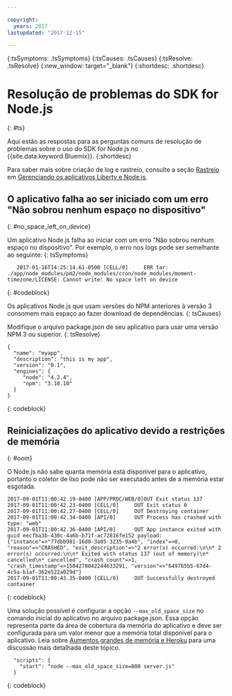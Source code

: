 ```yaml
---

copyright:
  years: 2017
lastupdated: "2017-12-15"

---
```


{:tsSymptoms: .tsSymptoms}
{:tsCauses: .tsCauses}
{:tsResolve: .tsResolve}
{:new_window: target="_blank"}
{:shortdesc: .shortdesc}

# Resolução de problemas do SDK for Node.js
{: #ts}


Aqui estão as respostas para as perguntas comuns de resolução de problemas sobre o uso do SDK for Node.js no {{site.data.keyword.Bluemix}}.
{:shortdesc}

Para saber mais sobre criação de log e rastreio, consulte a seção
[Rastreio](../../manageapps/app_mng.html#trace) em [Gerenciando os
aplicativos Liberty e Node.js](../../manageapps/app_mng.html).

## O aplicativo falha ao ser iniciado com um erro "Não sobrou nenhum espaço no dispositivo"
{: #no_space_left_on_device}


Um aplicativo Node.js falha ao iniciar com um erro "Não sobrou nenhum espaço no dispositivo". Por exemplo, o
erro nos logs pode ser semelhante ao seguinte:
{: tsSymptoms}

```
   2017-01-16T14:25:14.61-0500 [CELL/0]     ERR tar: ./app/node_modules/pm2/node_modules/cron/node_modules/moment-timezone/LICENSE: Cannot write: No space left on device

```
{: #codeblock}

Os aplicativos Node.js que usam versões do NPM anteriores à versão 3 consomem mais espaço ao fazer download de dependências.
{: tsCauses}

Modifique o arquivo package.json de seu aplicativo para usar uma versão NPM 3 ou superior.
{: tsResolve}

```
{
  "name": "myapp",
  "description": "this is my app",
  "version": "0.1",
  "engines": {
     "node": "4.2.4",
     "npm": "3.10.10"
  }
}
```
{: codeblock}

## Reinicializações do aplicativo devido a restrições de memória
{: #oom}

O Node.js não sabe quanta memória está disponível para o aplicativo, portanto o coletor de lixo pode não ser executado antes de a memória estar esgotada.

```
2017-09-01T11:00:42.19-0400 [APP/PROC/WEB/0]OUT Exit status 137
2017-09-01T11:00:42.23-0400 [CELL/0]     OUT Exit status 0
2017-09-01T11:00:42.27-0400 [CELL/0]     OUT Destroying container
2017-09-01T11:00:42.34-0400 [API/0]      OUT Process has crashed with type: "web"
2017-09-01T11:00:42.36-0400 [API/0]      OUT App instance exited with guid eecfba3b-430c-4a6b-b71f-ac72816fe152 payload: {"instance"=>"77dbb981-16d0-3a05-3235-9a4b", "index"=>0, "reason"=>"CRASHED", "exit_description"=>"2 error(s) occurred:\n\n* 2 error(s) occurred:\n\n* Exited with status 137 (out of memory)\n* cancelled\n* cancelled", "crash_count"=>1, "crash_timestamp"=>1504278042244633291, "version"=>"6497b5b5-67d4-4c5a-b1af-362e522a029d"}
2017-09-01T11:00:43.35-0400 [CELL/0]     OUT Successfully destroyed container
```
{: codeblock}

Uma solução possível é configurar a opção `--max_old_space_size` no comando inicial do aplicativo no arquivo package.json. Essa opção representa parte da área de cobertura da memória do aplicativo e deve ser configurada para um valor menor que a memória total disponível para o aplicativo. Leia sobre [Aumentos grandes de memória e Heroku](https://github.com/nodejs/node/issues/3370) para uma discussão mais detalhada deste tópico.
```
  "scripts": {
    "start": "node --max_old_space_size=800 server.js"
  }
```
{: codeblock}
